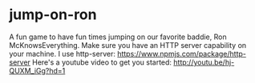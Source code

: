 # jump-on-ron
A fun game to have fun times jumping on our favorite baddie, Ron McKnowsEverything.
Make sure you have an HTTP server capability on your machine. I use http-server: https://www.npmjs.com/package/http-server
Here's a youtube video to get you started:
http://youtu.be/hj-QUXM_iGg?hd=1
